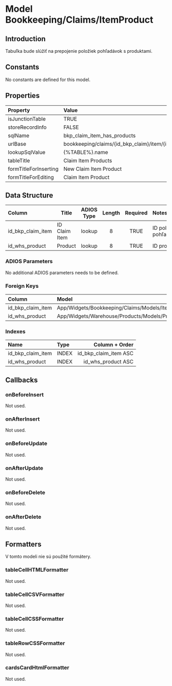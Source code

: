 # Model Bookkeeping/Claims/ItemProduct

## Introduction

Tabuľka bude slúžiť na prepojenie položiek pohľadávok s produktami.

## Constants

No constants are defined for this model.

## Properties

| Property              | Value                                                              |
| :-------------------- | :----------------------------------------------------------------- |
| isJunctionTable       | TRUE                                                               |
| storeRecordInfo       | FALSE                                                              |
| sqlName               | bkp_claim_item_has_products                                        |
| urlBase               | bookkeeping/claims/{id_bkp_claim}/item/{id_bkp_claim_item}/product |
| lookupSqlValue        | {%TABLE%}.name                                                     |
| tableTitle            | Claim Item Products                                                |
| formTitleForInserting | New Claim Item Product                                             |
| formTitleForEditing   | Claim Item Product                                                 |

## Data Structure

| Column            | Title         | ADIOS Type | Length | Required | Notes                 |
| :---------------- | ------------- | :--------: | :----: | :------: | :-------------------- |
| id_bkp_claim_item | ID Claim Item |   lookup   |   8    |   TRUE   | ID položky pohľadávky |
| id_whs_product    | Product       |   lookup   |   8    |   TRUE   | ID produktu           |

### ADIOS Parameters

No additional ADIOS parameters needs to be defined.

### Foreign Keys

| Column            | Model                                         | Relation | OnUpdate | OnDelete |
| :---------------- | :-------------------------------------------- | :------: | -------- | -------- |
| id_bkp_claim_item | App/Widgets/Bookkeeping/Claims/Models/Item    |   1:N    | Cascade  | Cascade  |
| id_whs_product    | App/Widgets/Warehouse/Products/Models/Product |   1:N    | Cascade  | Restrict |

### Indexes

| Name              | Type    |        Column + Order |
| :---------------- | :------ | --------------------: |
| id_bkp_claim_item | INDEX   | id_bkp_claim_item ASC |
| id_whs_product    | INDEX   |    id_whs_product ASC |

## Callbacks

### onBeforeInsert

Not used.

### onAfterInsert

Not used.

### onBeforeUpdate

Not used.

### onAfterUpdate

Not used.

### onBeforeDelete

Not used.

### onAfterDelete

Not used.

## Formatters

V tomto modeli nie sú použité formátery.

### tableCellHTMLFormatter

Not used.

### tableCellCSVFormatter

Not used.

### tableCellCSSFormatter

Not used.

### tableRowCSSFormatter

Not used.

### cardsCardHtmlFormatter

Not used.
